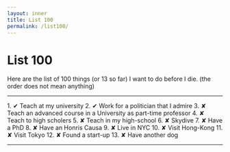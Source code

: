 ```yaml
---
layout: inner
title: List 100
permalink: /list100/
---
```

# List 100

Here are the list of 100 things (or 13 so far) I want to do before I die. (the order does not mean anything)

<hr/>
1. &#x2714; Teach at my university
2. &#x2714; Work for a politician that I admire
3. &#x2718; Teach an advanced course in a University as part-time professor
4. &#x2718; Teach to high scholers 
5. &#x2718; Teach in my high-school
6. &#x2718; Skydive
7. &#x2718; Have a PhD
8. &#x2718; Have an Honris Causa
9. &#x2718; Live in NYC
10. &#x2718; Visit Hong-Kong
11. &#x2718; Visit Tokyo
12. &#x2718; Found a start-up
13. &#x2718; Have another dog

<hr/>


